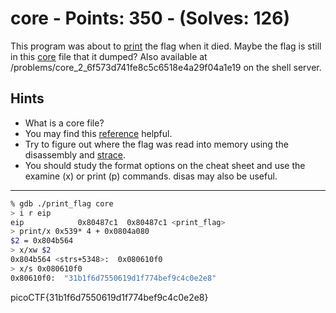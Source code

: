 # core - Points: 350 - (Solves: 126)

This program was about to [print][1] the flag when it died.
Maybe the flag is still in this [core][2] file that it dumped?
Also available at /problems/core_2_6f573d741fe8c5c6518e4a29f04a1e19 on the shell server.

[1]: https://2018shell2.picoctf.com/static/98e0066d40ecdb580ae59a473bcaf721/print_flag
[2]: https://2018shell2.picoctf.com/static/98e0066d40ecdb580ae59a473bcaf721/core

## Hints

- What is a core file?
- You may find this [reference](http://darkdust.net/files/GDB%20Cheat%20Sheet.pdf) helpful.
- Try to figure out where the flag was read into memory using the
  disassembly and [strace](https://linux.die.net/man/1/strace).
- You should study the format options on the cheat sheet and
  use the examine (x) or print (p) commands. disas may also be useful.

---

```sh
% gdb ./print_flag core
> i r eip
eip            0x80487c1  0x80487c1 <print_flag>
> print/x 0x539* 4 + 0x0804a080
$2 = 0x804b564
> x/xw $2
0x804b564 <strs+5348>:  0x080610f0
> x/s 0x080610f0
0x80610f0:  "31b1f6d7550619d1f774bef9c4c0e2e8"
```

picoCTF{31b1f6d7550619d1f774bef9c4c0e2e8}

